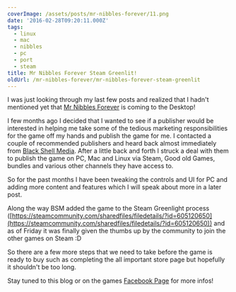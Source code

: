 ```yaml
---
coverImage: /assets/posts/mr-nibbles-forever/11.png
date: '2016-02-28T09:20:11.000Z'
tags:
  - linux
  - mac
  - nibbles
  - pc
  - port
  - steam
title: Mr Nibbles Forever Steam Greenlit!
oldUrl: /mr-nibbles-forever/mr-nibbles-forever-steam-greenlit
---
```


I was just looking through my last few posts and realized that I hadn't mentioned yet that [Mr Nibbles Forever](https://epicshrimp.com/app/mrnibblesforever/) is coming to the Desktop!

<!-- more -->

I few months ago I decided that I wanted to see if a publisher would be interested in helping me take some of the tedious marketing responsibilities for the game off my hands and publish the game for me. I contacted a couple of recommended publishers and heard back almost immediately from [Black Shell Media](https://blackshellmedia.com/). After a little back and forth I struck a deal with them to publish the game on PC, Mac and Linux via Steam, Good old Games, bundles and various other channels they have access to.

So for the past months I have been tweaking the controls and UI for PC and adding more content and features which I will speak about more in a later post.

Along the way BSM added the game to the Steam Greenlight process ([https://steamcommunity.com/sharedfiles/filedetails/?id=605120650](https://steamcommunity.com/sharedfiles/filedetails/?id=605120650)) and as of Friday it was finally given the thumbs up by the community to join the other games on Steam :D

So there are a few more steps that we need to take before the game is ready to buy such as completing the all important store page but hopefully it shouldn't be too long.

Stay tuned to this blog or on the games [Facebook Page](https://www.facebook.com/mrnibblesforever/) for more infos!
